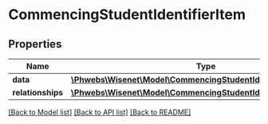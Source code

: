 # CommencingStudentIdentifierItem

## Properties
Name | Type | Description | Notes
------------ | ------------- | ------------- | -------------
**data** | [**\Phwebs\Wisenet\Model\CommencingStudentIdentifier**](CommencingStudentIdentifier.md) |  | [optional] 
**relationships** | [**\Phwebs\Wisenet\Model\CommencingStudentIdentifierRelationships**](CommencingStudentIdentifierRelationships.md) |  | [optional] 

[[Back to Model list]](../../README.md#documentation-for-models) [[Back to API list]](../../README.md#documentation-for-api-endpoints) [[Back to README]](../../README.md)

